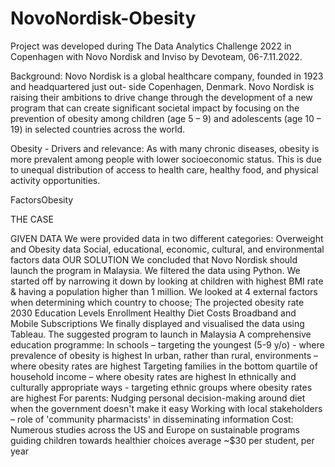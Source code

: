 # NovoNordisk-Obesity

Project was developed during The Data Analytics Challenge 2022 in Copenhagen with Novo Nordisk and Inviso by Devoteam, 06-7.11.2022.

Background:
Novo Nordisk is a global healthcare company, founded in 1923 and headquartered just out- side Copenhagen, Denmark. Novo Nordisk is raising their ambitions to drive change through the development of a new program that can create significant societal impact by focusing on the prevention of obesity among children (age 5 – 9) and adolescents (age 10 – 19) in selected countries across the world.

Obesity - Drivers and relevance:
As with many chronic diseases, obesity is more prevalent among people with lower socioeconomic status. This is due to unequal distribution of access to health care, healthy food, and physical activity opportunities.

FactorsObesity

THE CASE


GIVEN DATA
We were provided data in two different categories:
Overweight and Obesity data
Social, educational, economic, cultural, and environmental factors data
OUR SOLUTION
We concluded that Novo Nordisk should launch the program in Malaysia.
We filtered the data using Python.
We started off by narrowing it down by looking at children with highest BMI rate & having a population higher than 1 million.
We looked at 4 external factors when determining which country to choose;
The projected obesity rate 2030
Education Levels Enrollment
Healthy Diet Costs
Broadband and Mobile Subscriptions
We finally displayed and visualised the data using Tableau.
The suggested program to launch in Malaysia
A comprehensive education programme:
In schools – targeting the youngest (5-9 y/o) - where prevalence of obesity is highest
In urban, rather than rural, environments – where obesity rates are highest
Targeting families in the bottom quartile of household income – where obesity rates are highest
In ethnically and culturally appropriate ways - targeting ethnic groups where obesity rates are highest
For parents:
Nudging personal decision-making around diet when the government doesn't make it easy 
Working with local stakeholders – role of 'community pharmacists' in disseminating information
Cost:
Numerous studies across the US and Europe on sustainable programs guiding children towards healthier choices average ~$30 per student, per year
